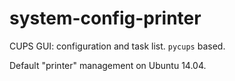 # system-config-printer

CUPS GUI: configuration and task list. `pycups` based.

Default "printer" management on Ubuntu 14.04.

